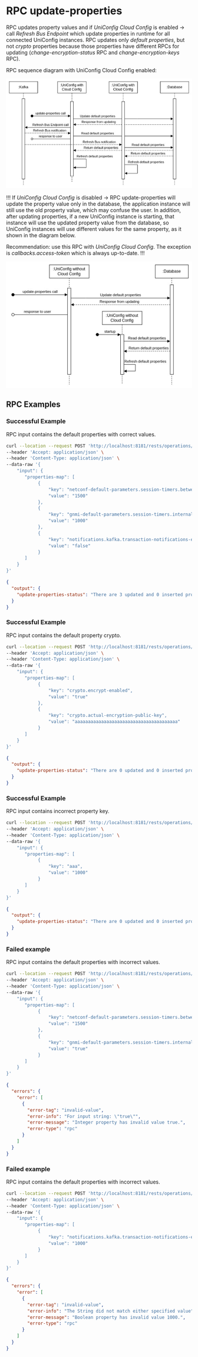 # RPC update-properties

RPC updates property values and if *UniConfig Cloud Config* is enabled -> call *Refresh Bus Endpoint* which
update properties in runtime for all connected UniConfig instances. RPC updates only *default properties*, but not
*crypto* properties because those properties have different RPCs for updating 
(*change-encryption-status* RPC and *change-encryption-keys* RPC).

RPC sequence diagram with UniConfig Cloud Config enabled:

![update-with-ucc](update-with-ucc.jpg)

!!!
If *UniConfig Cloud Config* is disabled -> RPC update-properties will update the property value
only in the database, the application instance will still use the old property value, which may confuse the user.
In addition, after updating properties, if a new UniConfig instance is starting, that instance will use the updated
property value from the database, so UniConfig instances will use different values for the same property, as it shown
in the diagram below.

Recommendation: use this RPC with *UniConfig Cloud Config*. 
The exception is *callbacks.access-token* which is always up-to-date.
!!!

![update-without-ucc](update-without-ucc.jpg)

## RPC Examples

### Successful Example

RPC input contains the default properties with correct values.

```bash RPC Request
curl --location --request POST 'http://localhost:8181/rests/operations/uniconfig-manager:update-properties' \
--header 'Accept: application/json' \
--header 'Content-Type: application/json' \
--data-raw '{
    "input": {
       "properties-map": [
            {
                "key": "netconf-default-parameters.session-timers.between-attempts-timeout",
                "value": "1500"
            },
            {
                "key": "gnmi-default-parameters.session-timers.internal-transaction-timeout",
                "value": "1000"
            },
            {
                "key": "notifications.kafka.transaction-notifications-enabled",
                "value": "false"
            }
       ]
    }
}'
```

```json RPC Response, Status: 200
{
  "output": {
    "update-properties-status": "There are 3 updated and 0 inserted properties successfully. Ignored keys: []"
  }
}
```

### Successful Example

RPC input contains the default property crypto.

```bash RPC Request
curl --location --request POST 'http://localhost:8181/rests/operations/uniconfig-manager:update-properties' \
--header 'Accept: application/json' \
--header 'Content-Type: application/json' \
--data-raw '{
    "input": {
       "properties-map": [
            {
                "key": "crypto.encrypt-enabled",
                "value": "true"
            },
            {
                "key": "crypto.actual-encryption-public-key",
                "value": "aaaaaaaaaaaaaaaaaaaaaaaaaaaaaaaaaaaaaaa"
            }
       ]
    }
}'
```

```json RPC Response, Status: 200
{
  "output": {
    "update-properties-status": "There are 0 updated and 0 inserted properties successfully. Ignored keys: [crypto.encrypt-enabled, crypto.actual-encryption-public-key]"
  }
}
```

### Successful Example

RPC input contains incorrect property key.

```bash RPC Request
curl --location --request POST 'http://localhost:8181/rests/operations/uniconfig-manager:update-properties' \
--header 'Accept: application/json' \
--header 'Content-Type: application/json' \
--data-raw '{
    "input": {
       "properties-map": [
            {
                "key": "aaa",
                "value": "1000"
            }
       ]
    }
}'
```

```json RPC Response, Status: 200
{
  "output": {
    "update-properties-status": "There are 0 updated and 0 inserted properties successfully. Ignored keys: [aaa]"
  }
}
```

### Failed example

RPC input contains the default properties with incorrect values.

```bash RPC Request
curl --location --request POST 'http://localhost:8181/rests/operations/uniconfig-manager:update-properties' \
--header 'Accept: application/json' \
--header 'Content-Type: application/json' \
--data-raw '{
    "input": {
       "properties-map": [
            {
                "key": "netconf-default-parameters.session-timers.between-attempts-timeout",
                "value": "1500"
            },
            {
                "key": "gnmi-default-parameters.session-timers.internal-transaction-timeout",
                "value": "true"
            }
       ]
    }
}'
```

```json RPC Response, Status: 400
{
  "errors": {
    "error": [
      {
        "error-tag": "invalid-value",
        "error-info": "For input string: \"true\"",
        "error-message": "Integer property has invalid value true.",
        "error-type": "rpc"
      }
    ]
  }
}
```

### Failed example

RPC input contains the default properties with incorrect values.

```bash RPC Request
curl --location --request POST 'http://localhost:8181/rests/operations/uniconfig-manager:update-properties' \
--header 'Accept: application/json' \
--header 'Content-Type: application/json' \
--data-raw '{
    "input": {
       "properties-map": [
            {
                "key": "notifications.kafka.transaction-notifications-enabled",
                "value": "1000"
            }
       ]
    }
}'
```

```json RPC Response, Status: 400
{
  "errors": {
    "error": [
      {
        "error-tag": "invalid-value",
        "error-info": "The String did not match either specified value",
        "error-message": "Boolean property has invalid value 1000.",
        "error-type": "rpc"
      }
    ]
  }
}
```
